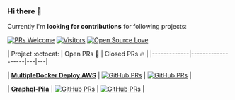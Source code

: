### Hi there 👋

Currently I'm **looking for contributions** for following projects:

[![PRs Welcome](https://img.shields.io/badge/PRs-welcome-brightgreen.svg?style=flat&logo=github)](https://github.com/streetracer48) [![Visitors](https://visitor-badge.glitch.me/badge?page_id=streetracer48.visitor-badge)](https://github.com/streetracer48) [![Open Source Love](https://badges.frapsoft.com/os/v2/open-source.svg?v=103)](https://github.com/streetracer48)


|      Project :octocat:   | Open PRs :bell:  | Closed PRs :fire:  |
|-------------|-------------------|---|---|

| [**MultipleDocker Deploy AWS**](https://github.com/streetracer48/MultipleDocker-Deploy-AWS/) | [![GitHub PRs](https://img.shields.io/github/issues-pr/streetracer48/MultipleDocker-Deploy-AWS?style=flat&logo=github)](https://github.com/vinitshahdeo/Water-Monitoring-System/pulls)  | [![GitHub PRs](https://img.shields.io/github/issues-pr-closed/streetracer48/MultipleDocker-Deploy-AWS?style=flat&color=critical&logo=github)](https://github.com/streetracer48/MultipleDocker-Deploy-AWS/pulls?q=is%3Apr+is%3Aclosed)   |

| [**Graphql-Pila**](https://github.com/streetracer48/Graphql-pila/) | [![GitHub PRs](https://img.shields.io/github/issues-pr/streetracer48/Graphql-pila?style=flat&logo=github)]()  | [![GitHub PRs](https://img.shields.io/github/issues-pr-closed/streetracer48/Graphql-pila?style=flat&color=critical&logo=github)](https://github.com/streetracer48/Graphql-pila/pulls?q=is%3Apr+is%3Aclosed)  |

<!--
**vinitshahdeo/vinitshahdeo** is a ✨ _special_ ✨ repository because its `README.md` (this file) appears on your GitHub profile.

Here are some ideas to get you started:

- 🔭 I’m currently working on ...
- 🌱 I’m currently learning ...
- 👯 I’m looking to collaborate on ...
- 🤔 I’m looking for help with ...
- 💬 Ask me about ...
- 📫 How to reach me: ...
- 😄 Pronouns: ...
- ⚡ Fun fact: ...
-->
